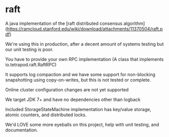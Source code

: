 raft
====

A java implementation of the [raft distributed consensus algorithm] (https://ramcloud.stanford.edu/wiki/download/attachments/11370504/raft.pdf)

We're using this in production, after a decent amount of systems testing but our unit testing is poor.

You have to provide your own RPC implementation (A class that implements io.tetrapod.raft.RaftRPC) 

It supports log compaction and we have some support for non-blocking snapshotting using copy-on-writes, but this is not tested or complete.

Online cluster configuration changes are not yet supported

We target JDK 7+ and have no dependencies other than logback

Included StorageStateMachine implementation has key/value storage, atomic counters, and distributed locks.

We'd LOVE some more eyeballs on this project, help with unit testing, and documentation.
